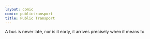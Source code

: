 ```yaml
---
layout: comic
comic: publictransport
title: Public Transport
---
```


A bus is never late, nor is it early, it arrives precisely when it means to.